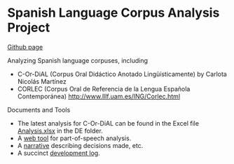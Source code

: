 ﻿# Spanish Language Corpus Analysis Project
 
<a href="https://github.com/djeastm/Spanish_Corpus_Analysis_Project">Github page </a>

Analyzing Spanish language corpuses, including
- C-Or-DiAL (Corpus Oral Didáctico Anotado Lingüísticamente) by Carlota Nicolás Martínez
- CORLEC (Corpus Oral de Referencia de la Lengua Española Contemporánea) http://www.lllf.uam.es/ING/Corlec.html

Documents and Tools
- The latest analysis for C-Or-DiAL can be found in the Excel file [Analysis.xlsx](DE/C-Or-DiAL/Analysis.xlsx) in the DE folder. 
- A <a href="http://djeastm.github.io/Spanish_Corpus_Analysis_Project/DE/webpage/CorpusC-Or-DiAL.html">web tool</a> for part-of-speech analysis. 
- A [narrative](DE/Research%20Narrative.docx) describing decisions made, etc.  
- A succinct [development log](DE/development_log.txt).
